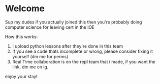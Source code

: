 # Welcome

Sup my dudes if you actually joined this then you're probably doing computer science for leaving cert in the IOE

How this works:
1. I upload python lessons after they're done in this team
2. If you see a code thats incomplete or wrong, please consider fixing it yourself (dm me for perms)
3. Real Time collaboration is on the repl team that i made, if you want the link, dm me on ig.



enjoy your stay!
